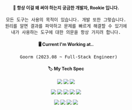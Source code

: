 <div align="center">
  
<h4>📑 항상 이걸 왜 써야 하는지 궁금한 개발자, <strong>Rookie</strong> 입니다. </h4>

<pre>모든 도구는 사용의 목적이 있습니다. 개발 또한 그렇습니다.
원리를 알면 결과를 파악하고 문제를 빠르게 해결할 수 있기에
내가 사용하는 도구에 대한 의문을 항상 가지려 합니다.</pre>

<h4>🖥 Current I'm Working at..</h4>
<pre>
  Goorm (2023.08 ~ Full-Stack Engineer)
</pre>

<h4>🏷 My Tech Spec</h4>

  <img src="https://img.shields.io/badge/Javascript-F7DF1E?style=for-the-badge&logo=Javascript&logoColor=white"/> <img src="https://img.shields.io/badge/Typescript-007ACC?style=for-the-badge&logo=Typescript&logoColor=white"/> <img src="https://img.shields.io/badge/Python-3776AB?style=for-the-badge&logo=Python&logoColor=white"/>

<img src="https://img.shields.io/badge/React-61DAFB?style=for-the-badge&logo=React&logoColor=white"/> <img src="https://img.shields.io/badge/Next.js-000000?style=for-the-badge&logo=Next.js&logoColor=white"/> <img src="https://img.shields.io/badge/Flask-000000?style=for-the-badge&logo=Flask&logoColor=white"/> <img src="https://img.shields.io/badge/Express-000000?style=for-the-badge&logo=Express&logoColor=white"/> <img src="https://img.shields.io/badge/React_Query-FF4154?style=for-the-badge&logo=React-Query&logoColor=white"/>
  
<img src="https://img.shields.io/badge/MySQL-4479A1?style=for-the-badge&logo=MySQL&logoColor=white"/> <img src="https://img.shields.io/badge/MariaDB-003545?style=for-the-badge&logo=MariaDB&logoColor=white"/> <img src="https://img.shields.io/badge/Redis-DC382D?style=for-the-badge&logo=Redis&logoColor=white"/> <img src="https://img.shields.io/badge/MongoDB-47A248?style=for-the-badge&logo=MongoDB&logoColor=white"/>

</div>
